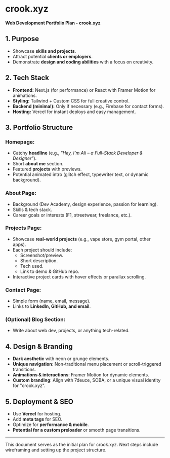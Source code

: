 # crook.xyz
**Web Development Portfolio Plan - crook.xyz**

## **1. Purpose**
- Showcase **skills and projects**.
- Attract potential **clients or employers**.
- Demonstrate **design and coding abilities** with a focus on creativity.

## **2. Tech Stack**
- **Frontend:** Next.js (for performance) or React with Framer Motion for animations.
- **Styling:** Tailwind + Custom CSS for full creative control.
- **Backend (minimal):** Only if necessary (e.g., Firebase for contact forms).
- **Hosting:** Vercel for instant deploys and easy management.

## **3. Portfolio Structure**
### **Homepage:**
- Catchy **headline** (e.g., *"Hey, I'm Ali – a Full-Stack Developer & Designer"*).
- Short **about me** section.
- Featured **projects** with previews.
- Potential animated intro (glitch effect, typewriter text, or dynamic background).

### **About Page:**
- Background (Dev Academy, design experience, passion for learning).
- Skills & tech stack.
- Career goals or interests (F1, streetwear, freelance, etc.).

### **Projects Page:**
- Showcase **real-world projects** (e.g., vape store, gym portal, other apps).
- Each project should include:
  - Screenshot/preview.
  - Short description.
  - Tech used.
  - Link to demo & GitHub repo.
- Interactive project cards with hover effects or parallax scrolling.

### **Contact Page:**
- Simple form (name, email, message).
- Links to **LinkedIn, GitHub, and email**.

### **(Optional) Blog Section:**
- Write about web dev, projects, or anything tech-related.

## **4. Design & Branding**
- **Dark aesthetic** with neon or grunge elements.
- **Unique navigation**: Non-traditional menu placement or scroll-triggered transitions.
- **Animations & interactions**: Framer Motion for dynamic elements.
- **Custom branding**: Align with 7deuce, SOBA, or a unique visual identity for "crook.xyz".

## **5. Deployment & SEO**
- Use **Vercel** for hosting.
- Add **meta tags** for SEO.
- Optimize for **performance & mobile**.
- **Potential for a custom preloader** or smooth page transitions.

---

This document serves as the initial plan for crook.xyz. Next steps include wireframing and setting up the project structure.


